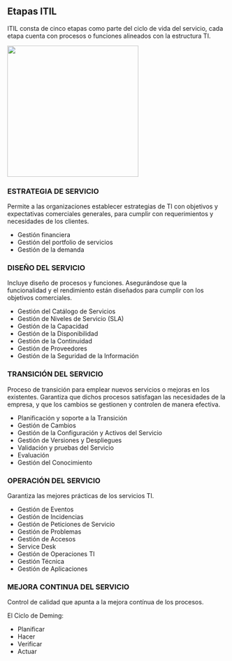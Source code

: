 ## Etapas ITIL

ITIL consta de cinco etapas como parte del ciclo de vida del servicio, cada etapa cuenta con procesos o funciones alineados con la estructura TI.

<img src="https://itdegsti.files.wordpress.com/2016/05/itil.png?w=640" width="300" height="300" />

### ESTRATEGIA DE SERVICIO
Permite a las organizaciones establecer estrategias de TI con objetivos y expectativas comerciales generales, para cumplir con requerimientos y necesidades de los clientes.

- Gestión financiera
- Gestión del portfolio de servicios
- Gestión de la demanda

### DISEÑO DEL SERVICIO
Incluye diseño de procesos y funciones. Asegurándose que la funcionalidad y el rendimiento están diseñados para cumplir con los objetivos comerciales.

- Gestión del Catálogo de Servicios
- Gestión de Niveles de Servicio (SLA)
- Gestión de la Capacidad
- Gestión de la Disponibilidad
- Gestión de la Continuidad
- Gestión de Proveedores
- Gestión de la Seguridad de la Información

### TRANSICIÓN DEL SERVICIO
Proceso de transición para emplear nuevos servicios o mejoras en los existentes. Garantiza que dichos procesos satisfagan las necesidades de la empresa, y que los cambios se gestionen y controlen de manera efectiva.

- Planificación y soporte a la Transición
- Gestión de Cambios
- Gestión de la Configuración y Activos del Servicio
- Gestión de Versiones y Despliegues
- Validación y pruebas del Servicio
- Evaluación
- Gestión del Conocimiento

### OPERACIÓN DEL SERVICIO
Garantiza las mejores prácticas de los servicios TI. 

- Gestión de Eventos
- Gestión de Incidencias
- Gestión de Peticiones de Servicio
- Gestión de Problemas
- Gestión de Accesos
- Service Desk
- Gestión de Operaciones TI
- Gestión Técnica
- Gestión de Aplicaciones

### MEJORA CONTINUA DEL SERVICIO
Control de calidad que apunta a la mejora contínua de los procesos. 

El Ciclo de Deming: 

- Planificar
- Hacer
- Verificar
- Actuar